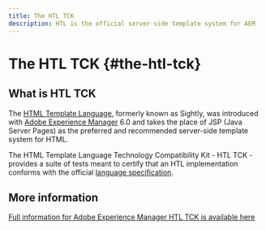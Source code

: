 ```yaml
---
title: The HTL TCK
description: HTL is the official server-side template system for AEM
---
```


# The HTL TCK {#the-htl-tck}

## What is HTL TCK

The [HTML Template Language](overview.md), formerly known as Sightly, was introduced with [Adobe Experience Manager](http://www.adobe.com/solutions/web-experience-management.html) 6.0 and takes the place of JSP (Java Server Pages) as the preferred and recommended server-side template system for HTML.

The HTML Template Language Technology Compatibility Kit - HTL TCK - provides a suite of tests meant to certify that an HTL implementation conforms with the official [language specification](https://github.com/adobe/htl-spec).

## More information

[Full information for Adobe Experience Manager HTL TCK is available here](https://github.com/adobe/htl-tck)
